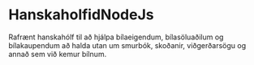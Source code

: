 # HanskaholfidNodeJs
Rafrænt hanskahólf til að hjálpa bílaeigendum, bílasöluaðilum og bílakaupendum að halda utan um smurbók, skoðanir, viðgerðarsögu og annað sem við kemur bílnum.
 
